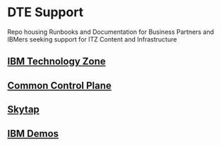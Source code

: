 # DTE Support  

Repo housing Runbooks and Documentation for Business Partners and IBMers seeking support for ITZ Content and Infrastructure

## [IBM Technology Zone](https://github.com/IBM/dte-support-public/tree/main/IBM-Technology-Zone)

## [Common Control Plane](https://github.com/IBM/dte-support-public/tree/main/Common-Control-Plane)

## [Skytap](https://github.com/IBM/dte-support-public/tree/main/Skytap)

## [IBM Demos](https://github.com/IBM/dte-support-public/tree/main/IBM-Demos)
